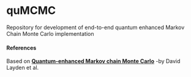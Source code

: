 # quMCMC
Repository for development of end-to-end quantum enhanced Markov Chain Monte Carlo  implementation

#### References 
Based on [**Quantum-enhanced Markov chain Monte Carlo**](https://www.arxiv-vanity.com/papers/2203.12497/)
-by David Layden et al.

